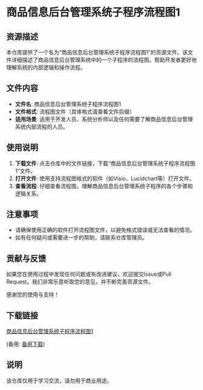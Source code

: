 # 商品信息后台管理系统子程序流程图1

## 资源描述

本仓库提供了一个名为“商品信息后台管理系统子程序流程图1”的资源文件。该文件详细描述了商品信息后台管理系统中的一个子程序的流程图，帮助开发者更好地理解系统的内部逻辑和操作流程。

## 文件内容

- **文件名**: 商品信息后台管理系统子程序流程图1
- **文件格式**: 流程图文件（具体格式请查看文件后缀）
- **适用场景**: 适用于开发人员、系统分析师以及任何需要了解商品信息后台管理系统内部流程的人员。

## 使用说明

1. **下载文件**: 点击仓库中的文件链接，下载“商品信息后台管理系统子程序流程图1”文件。
2. **打开文件**: 使用支持流程图格式的软件（如Visio、Lucidchart等）打开文件。
3. **查看流程**: 仔细查看流程图，理解商品信息后台管理系统子程序的各个步骤和逻辑关系。

## 注意事项

- 请确保使用正确的软件打开流程图文件，以避免格式错误或无法查看的情况。
- 如有任何疑问或需要进一步的帮助，请联系仓库管理员。

## 贡献与反馈

如果您在使用过程中发现任何问题或有改进建议，欢迎提交Issue或Pull Request。我们非常乐意听取您的意见，并不断完善资源文件。

感谢您的使用与支持！

## 下载链接
[商品信息后台管理系统子程序流程图1](https://pan.quark.cn/s/84892a6d46d3) 

(备用: [备用下载](https://pan.baidu.com/s/1Nz0fUyyhovDvxnrwsnUqpw?pwd=1234))

## 说明

该仓库仅用于学习交流，请勿用于商业用途。
